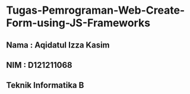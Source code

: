# Tugas-Pemrograman-Web-Create-Form-using-JS-Frameworks

## Nama : Aqidatul Izza Kasim 
## NIM : D121211068
## Teknik Informatika B
